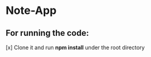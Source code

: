 # Note-App

## For running the code:

[x] Clone it and run **npm install** under the root directory
